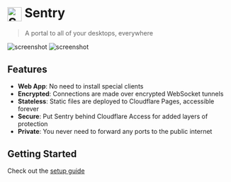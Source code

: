 <h1><img src="https://github.com/user-attachments/assets/9f5d8a63-797a-47a9-a34b-e067ab526cc6" alt="Sentry logo" height="32" valign="middle" /> Sentry</h1>

> A portal to all of your desktops, everywhere

![screenshot](https://github.com/user-attachments/assets/f1db2162-be5b-43b8-b5ba-048956371518#gh-light-mode-only)
![screenshot](https://github.com/user-attachments/assets/751d3851-bf25-4e31-9f3b-ea23d894c7fb#gh-dark-mode-only)

## Features
- **Web App**: No need to install special clients
- **Encrypted**: Connections are made over encrypted WebSocket tunnels
- **Stateless**: Static files are deployed to Cloudflare Pages, accessible forever
- **Secure**: Put Sentry behind Cloudflare Access for added layers of protection
- **Private**: You never need to forward any ports to the public internet

## Getting Started
Check out the [setup guide](docs/setup.md)
